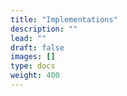 ```yaml
---
title: "Implementations"
description: ""
lead: ""
draft: false
images: []
type: docs
weight: 400
---
```


